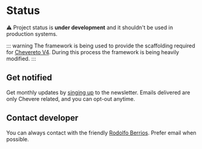 # Status

⚠ Project status is **under development** and it shouldn't be used in production systems.

::: warning
The framework is being used to provide the scaffolding required for [Chevereto V4](https://github.com/chevereto/chevereto). During this process the framework is being heavily modified.
:::

## Get notified

Get monthly updates by [singing up](https://newsletter.chevereto.com/subscription?f=gTmksA6763vPCG763763kYCOTgWu6Kx4BPohVDY97aHddrqis6B763cHay8dhtmMKlI6r3vUfGREZmSvDNNGj3MlrRJV7A) to the newsletter. Emails delivered are only Chevere related, and you can opt-out anytime.

## Contact developer

You can always contact with the friendly [Rodolfo Berrios](https://rodolfoberrios.com). Prefer email when possible.
